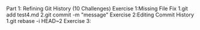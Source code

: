 Part 1: Refining Git History (10 Challenges)
Exercise 1:Missing File Fix
     1.git add test4.md
     2.git commit -m "message"
Exercise 2:Editing Commit History
           1.git rebase -i HEAD~2
Exercise 3: